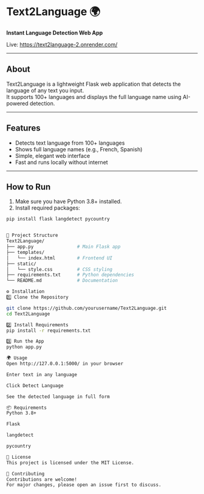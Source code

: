# Text2Language 🌍  
**Instant Language Detection Web App**

Live: https://text2language-2.onrender.com/

---

## About

Text2Language is a lightweight Flask web application that detects the language of any text you input.  
It supports 100+ languages and displays the full language name using AI-powered detection.

---

## Features

- Detects text language from 100+ languages  
- Shows full language names (e.g., French, Spanish)  
- Simple, elegant web interface  
- Fast and runs locally without internet

---

## How to Run

1. Make sure you have Python 3.8+ installed.  
2. Install required packages:

```bash
pip install flask langdetect pycountry


📂 Project Structure
Text2Language/
├── app.py                # Main Flask app
├── templates/
│   └── index.html        # Frontend UI
├── static/
│   └── style.css         # CSS styling
├── requirements.txt      # Python dependencies
└── README.md             # Documentation

⚙️ Installation
1️⃣ Clone the Repository

git clone https://github.com/yourusername/Text2Language.git
cd Text2Language

2️⃣ Install Requirements
pip install -r requirements.txt

3️⃣ Run the App
python app.py

🌍 Usage
Open http://127.0.0.1:5000/ in your browser

Enter text in any language

Click Detect Language

See the detected language in full form

📦 Requirements
Python 3.8+

Flask

langdetect

pycountry

📜 License
This project is licensed under the MIT License.

🤝 Contributing
Contributions are welcome!
For major changes, please open an issue first to discuss.
